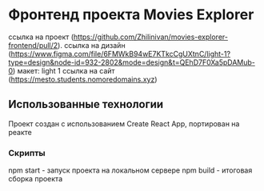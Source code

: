 # Фронтенд проекта Movies Explorer

ссылка на проект (https://github.com/Zhilinivan/movies-explorer-frontend/pull/2).
ссылка на дизайн (https://www.figma.com/file/6FMWkB94wE7KTkcCgUXtnC/light-1?type=design&node-id=932-2802&mode=design&t=QEhD7F0Xa5pDAMub-0) макет: light 1
ссылка на сайт (https://mesto.students.nomoredomains.xyz)

## Использованные технологии

Проект создан с использованием Create React App, портирован на реакте

### Скрипты

npm start - запуск проекта на локальном сервере
npm build - итоговая сборка проекта
